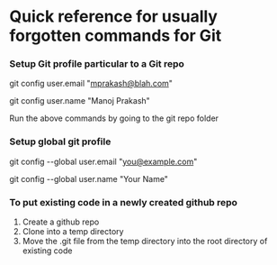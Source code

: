 # Quick reference for usually forgotten commands for Git

### Setup Git profile particular to a Git repo
git config user.email "mprakash@blah.com"

git config user.name "Manoj Prakash"

Run the above commands by going to the git repo folder

### Setup global git profile
git config --global user.email "you@example.com"

git config --global user.name "Your Name"

### To put existing code in a newly created github repo
1. Create a github repo
2. Clone into a temp directory
3. Move the .git file from the temp directory into the root directory of existing code
